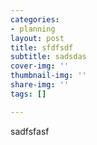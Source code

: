 ```yaml
---
categories:
- planning
layout: post
title: sfdfsdf
subtitle: sadsdas
cover-img: ''
thumbnail-img: ''
share-img: ''
tags: []

---
```

sadfsfasf